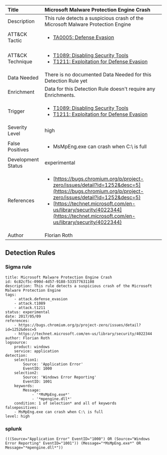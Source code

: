 | Title                | Microsoft Malware Protection Engine Crash                                                                                                                                                 |
|:---------------------|:------------------------------------------------------------------------------------------------------------------------------------------------------------|
| Description          | This rule detects a suspicious crash of the Microsoft Malware Protection Engine                                                                                                                                           |
| ATT&amp;CK Tactic    |  <ul><li>[TA0005: Defense Evasion](https://attack.mitre.org/tactics/TA0005)</li></ul>  |
| ATT&amp;CK Technique | <ul><li>[T1089: Disabling Security Tools](https://attack.mitre.org/techniques/T1089)</li><li>[T1211: Exploitation for Defense Evasion](https://attack.mitre.org/techniques/T1211)</li></ul>  |
| Data Needed          |  There is no documented Data Needed for this Detection Rule yet  |
| Enrichment           |  Data for this Detection Rule doesn't require any Enrichments.  |
| Trigger              | <ul><li>[T1089: Disabling Security Tools](../Triggers/T1089.md)</li><li>[T1211: Exploitation for Defense Evasion](../Triggers/T1211.md)</li></ul>  |
| Severity Level       | high |
| False Positives      | <ul><li>MsMpEng.exe can crash when C:\ is full</li></ul>  |
| Development Status   | experimental |
| References           | <ul><li>[https://bugs.chromium.org/p/project-zero/issues/detail?id=1252&desc=5](https://bugs.chromium.org/p/project-zero/issues/detail?id=1252&desc=5)</li><li>[https://technet.microsoft.com/en-us/library/security/4022344](https://technet.microsoft.com/en-us/library/security/4022344)</li></ul>  |
| Author               | Florian Roth |


## Detection Rules

### Sigma rule

```
title: Microsoft Malware Protection Engine Crash
id: 6c82cf5c-090d-4d57-9188-533577631108
description: This rule detects a suspicious crash of the Microsoft Malware Protection Engine
tags:
    - attack.defense_evasion
    - attack.t1089
    - attack.t1211
status: experimental
date: 2017/05/09
references:
    - https://bugs.chromium.org/p/project-zero/issues/detail?id=1252&desc=5
    - https://technet.microsoft.com/en-us/library/security/4022344
author: Florian Roth
logsource:
    product: windows
    service: application
detection:
    selection1:
        Source: 'Application Error'
        EventID: 1000
    selection2:
        Source: 'Windows Error Reporting'
        EventID: 1001
    keywords:
        Message:
            - '*MsMpEng.exe*'
            - '*mpengine.dll*'
    condition: 1 of selection* and all of keywords
falsepositives:
    - MsMpEng.exe can crash when C:\ is full
level: high

```





### splunk
    
```
(((Source="Application Error" EventID="1000") OR (Source="Windows Error Reporting" EventID="1001")) (Message="*MsMpEng.exe*" OR Message="*mpengine.dll*"))
```



